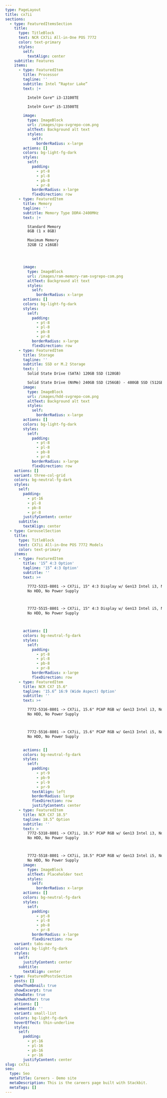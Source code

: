 ```yaml
---
type: PageLayout
title: cx7ii
sections:
  - type: FeaturedItemsSection
    title:
      type: TitleBlock
      text: NCR CX7ii All-in-One POS 7772
      color: text-primary
      styles:
        self:
          textAlign: center
    subtitle: Features
    items:
      - type: FeaturedItem
        title: Processor
        tagline: ''
        subtitle: Intel “Raptor Lake”
        text: |+

          Intel® Core™ i3-13100TE 

          Intel® Core™ i5-13500TE

        image:
          type: ImageBlock
          url: /images/cpu-svgrepo-com.png
          altText: Background alt text
          styles:
            self:
              borderRadius: x-large
        actions: []
        colors: bg-light-fg-dark
        styles:
          self:
            padding:
              - pt-8
              - pl-8
              - pb-8
              - pr-8
            borderRadius: x-large
            flexDirection: row
      - type: FeaturedItem
        title: Memory
        tagline: ''
        subtitle: Memory Type DDR4-2400MHz
        text: |+

          Standard Memory
          8GB (1 x 8GB)

          Maximum Memory
          32GB (2 x16GB) 




        image:
          type: ImageBlock
          url: /images/ram-memory-ram-svgrepo-com.png
          altText: Background alt text
          styles:
            self:
              borderRadius: x-large
        actions: []
        colors: bg-light-fg-dark
        styles:
          self:
            padding:
              - pt-8
              - pl-8
              - pb-8
              - pr-8
            borderRadius: x-large
            flexDirection: row
      - type: FeaturedItem
        title: Storage
        tagline: ''
        subtitle: SSD or M.2 Storage
        text: |
          Solid State Drive (SATA) 120GB SSD (128GB)

          Solid State Drive (NVMe) 240GB SSD (256GB) - 480GB SSD (512GB)
        image:
          type: ImageBlock
          url: /images/hdd-svgrepo-com.png
          altText: Background alt text
          styles:
            self:
              borderRadius: x-large
        actions: []
        colors: bg-light-fg-dark
        styles:
          self:
            padding:
              - pt-8
              - pl-8
              - pb-8
              - pr-8
            borderRadius: x-large
            flexDirection: row
    actions: []
    variant: three-col-grid
    colors: bg-neutral-fg-dark
    styles:
      self:
        padding:
          - pt-16
          - pl-8
          - pb-8
          - pr-8
        justifyContent: center
      subtitle:
        textAlign: center
  - type: CarouselSection
    title:
      type: TitleBlock
      text: CX7ii All-in-One POS 7772 Models
      color: text-primary
    items:
      - type: FeaturedItem
        title: '15” 4:3 Option'
        tagline: '15” 4:3 Option'
        subtitle: ''
        text: >+

          7772-5315-8801 -> CX7ii, 15" 4:3 Display w/ Gen13 Intel i3, No Memory,
          No HDD, No Power Supply



          7772-5515-8801 -> CX7ii, 15" 4:3 Display w/ Gen13 Intel i5, No Memory,
          No HDD, No Power Supply 



        actions: []
        colors: bg-neutral-fg-dark
        styles:
          self:
            padding:
              - pt-8
              - pl-8
              - pb-8
              - pr-8
            borderRadius: x-large
            flexDirection: row
      - type: FeaturedItem
        title: NCR CX7 15.6"
        tagline: '15.6” 16:9 (Wide Aspect) Option'
        subtitle: ''
        text: >+

          7772-5316-8801 -> CX7ii, 15.6" PCAP RGB w/ Gen13 Intel i3, No Memory,
          No HDD, No Power Supply



          7772-5516-8801 -> CX7ii, 15.6" PCAP RGB w/ Gen13 Intel i5, No Memory,
          No HDD, No Power Supply 


        actions: []
        colors: bg-neutral-fg-dark
        styles:
          self:
            padding:
              - pt-9
              - pb-9
              - pl-9
              - pr-9
            textAlign: left
            borderRadius: large
            flexDirection: row
            justifyContent: center
      - type: FeaturedItem
        title: NCR CX7 18.5"
        tagline: 18.5” Option
        subtitle: ''
        text: >
          7772-5318-8801 -> CX7ii, 18.5" PCAP RGB w/ Gen13 Intel i3, No Memory,
          No HDD, No Power Supply



          7772-5518-8801 -> CX7ii, 18.5" PCAP RGB w/ Gen13 Intel i5, No Memory,
          No HDD, No Power Supply
        image:
          type: ImageBlock
          altText: Placeholder text
          styles:
            self:
              borderRadius: x-large
        actions: []
        colors: bg-neutral-fg-dark
        styles:
          self:
            padding:
              - pt-8
              - pl-8
              - pb-8
              - pr-8
            borderRadius: x-large
            flexDirection: row
    variant: tabs-nav
    colors: bg-light-fg-dark
    styles:
      self:
        justifyContent: center
      subtitle:
        textAlign: center
  - type: FeaturedPostsSection
    posts: []
    showThumbnail: true
    showExcerpt: true
    showDate: true
    showAuthor: true
    actions: []
    elementId: ''
    variant: small-list
    colors: bg-light-fg-dark
    hoverEffect: thin-underline
    styles:
      self:
        padding:
          - pt-16
          - pl-16
          - pb-16
          - pr-16
        justifyContent: center
slug: cx7ii
seo:
  type: Seo
  metaTitle: Careers - Demo site
  metaDescription: This is the careers page built with Stackbit.
  metaTags: []
---
```

